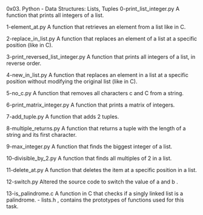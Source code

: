 0x03. Python - Data Structures: Lists, Tuples
0-print_list_integer.py
A function that prints all integers of a list.

1-element_at.py
A function that retrieves an element from a list like in C.

2-replace_in_list.py
A function that replaces an element of a list at a specific position (like in C).

3-print_reversed_list_integer.py
A function that prints all integers of a list, in reverse order.

4-new_in_list.py
A function that replaces an element in a list at a specific position without modifying the original list (like in C).

5-no_c.py
A function that removes all characters c and C from a string.

6-print_matrix_integer.py
A function that prints a matrix of integers.

7-add_tuple.py
A function that adds 2 tuples.

8-multiple_returns.py
A function that returns a tuple with the length of a string and its first character.

9-max_integer.py
A function that finds the biggest integer of a list.

10-divisible_by_2.py
A function that finds all multiples of 2 in a list.

11-delete_at.py
A function that deletes the item at a specific position in a list.

12-switch.py
Altered the source code to switch the value of a and b .

13-is_palindrome.c
A function in C that checks if a singly linked list is a palindrome. - lists.h , contains the prototypes of functions used for this task.
